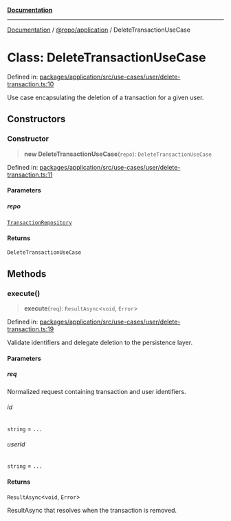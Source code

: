 [**Documentation**](../../../README.md)

***

[Documentation](../../../README.md) / [@repo/application](../README.md) / DeleteTransactionUseCase

# Class: DeleteTransactionUseCase

Defined in: [packages/application/src/use-cases/user/delete-transaction.ts:10](https://github.com/o3osatoshi/experiment/blob/54ab00df974a3e9f8283fbcd8c611ed1e0274132/packages/application/src/use-cases/user/delete-transaction.ts#L10)

Use case encapsulating the deletion of a transaction for a given user.

## Constructors

### Constructor

> **new DeleteTransactionUseCase**(`repo`): `DeleteTransactionUseCase`

Defined in: [packages/application/src/use-cases/user/delete-transaction.ts:11](https://github.com/o3osatoshi/experiment/blob/54ab00df974a3e9f8283fbcd8c611ed1e0274132/packages/application/src/use-cases/user/delete-transaction.ts#L11)

#### Parameters

##### repo

[`TransactionRepository`](../../domain/interfaces/TransactionRepository.md)

#### Returns

`DeleteTransactionUseCase`

## Methods

### execute()

> **execute**(`req`): `ResultAsync`\<`void`, `Error`\>

Defined in: [packages/application/src/use-cases/user/delete-transaction.ts:19](https://github.com/o3osatoshi/experiment/blob/54ab00df974a3e9f8283fbcd8c611ed1e0274132/packages/application/src/use-cases/user/delete-transaction.ts#L19)

Validate identifiers and delegate deletion to the persistence layer.

#### Parameters

##### req

Normalized request containing transaction and user identifiers.

###### id

`string` = `...`

###### userId

`string` = `...`

#### Returns

`ResultAsync`\<`void`, `Error`\>

ResultAsync that resolves when the transaction is removed.
